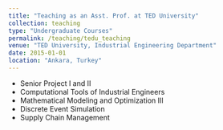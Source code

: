 ```yaml
---
title: "Teaching as an Asst. Prof. at TED University"
collection: teaching
type: "Undergraduate Courses"
permalink: /teaching/tedu_teaching
venue: "TED University, Industrial Engineering Department"
date: 2015-01-01
location: "Ankara, Turkey"
---
```

  * Senior Project I and II 
  * Computational Tools of Industrial Engineers
  * Mathematical Modeling and Optimization III
  * Discrete Event Simulation
  * Supply Chain Management

